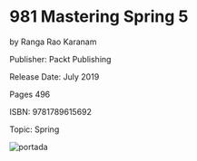 # 981 Mastering Spring 5

by Ranga Rao Karanam

Publisher: Packt Publishing

Release Date: July 2019

Pages 496

ISBN: 9781789615692

Topic: Spring

![portada](images/981-portada.png)

